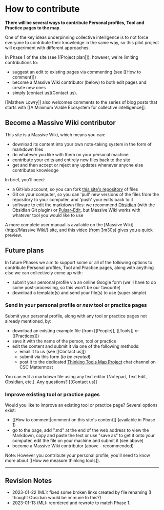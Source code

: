 # How to contribute

**There will be several ways to contribute Personal profiles, Tool and Practice pages to the map.**

One of the key ideas underpinning collective intelligence is to not force everyone to contribute their knowledge in the same way, so this pilot project will experiment with different approaches. 

In Phase 1 of the site (see [[Project plan]]), however, we're limiting contributions to:

* suggest an edit to existing pages via commenting (see [[How to comment]])
* become a Massive Wiki contributor (below) to both edit pages and create new ones
* simply [contact us](Contact us).

[[Mathew Lowry]] also welcomes comments to the series of blog posts that starts with [[A Minimum Viable Ecosystem for collective intelligence]].

## Become a Massive Wiki contributor

This site is a Massive Wiki, which means you can:

* download its content into your own note-taking system in the form of markdown files
* do whatever you like with them on your personal machine
* contribute your edits and entirely new files back to the site
* get and then accept or reject any updates whenever anyone else contributes knowledge

In brief, you'll need:

* a GitHub account, so you can fork [this site's repository](https://github.com/Fellowship-of-the-Link/tftmap) of files
* Git on your computer, so you can 'pull' new versions of the files from the repository to your computer, and 'push' your edits back to it
* software to edit the markdown files: we recommend [Obsidian](https://obsidian.md/) (with the Obsidian Git plugin) or [Pulsar-Edit](https://pulsar-edit.dev/), but Massive Wiki works with whatever tool you would like to use

A more complete user manual is available on the [Massive Wiki](http://Massive Wiki/) site, and this video ([from 3m30s](https://youtu.be/qfYl3SiZJWU?t=1)) gives you a quick preview.

## Future plans

In future Phases we aim to support some or all of the following options to contribute Personal profiles, Tool and Practice pages, along with anything else we can collectively come up with:

* submit your personal profile via an online Google form (we'll have to do some post-processing, so this won't be our favourite)
* download a template(s) and send your file(s) to use (super simple)

### Send in your personal profile or *new* tool or practice pages

Submit your personal profile, along with any tool or practice pages not already mentioned, by:

* download an existing example file (from [[People]], [[Tools]] or [[Practices]])
* save it with the name of the person, tool or practice
* edit the content and submit it via one of the following methods:
	* email it to us (see [[Contact us]])
	* submit via this form (*to be created*)
	* post it to the dedicated [Thinking Tools Map Project](https://chat.collectivesensecommons.org/agora/channels/ogm-thinking-tools-map-project) chat channel on CSC Mattermost

You can edit a markdown file using any text editor (Notepad, Text Edit, Obsidian, etc.). Any questions? [[Contact us]]

### Improve existing tool or practice pages

Would you like to improve an existing tool or practice page? Several options exist:

* [[How to comment|comment on this site's content]] (available in Phase 1)
* go to the page, add ".md" at the end of the web address to view the Markdown, copy and paste the text or use "save as" to get it onto your computer, edit the file on your machine and submit it (see above)
* become a Massive Wiki contributor (above - recommended)

Note: However you contribute your personal profile, you'll need to know more about [[How we measure thinking tools]].


---

## Revision Notes

* 2023-01-22 (ML): fixed some broken links created by file renaming (I thought Obsidian would be immune to this?)
* 2023-01-13 (ML): reordered and rewrote to match Phase 1. 

